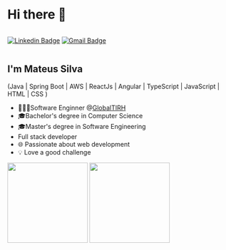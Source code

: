 # Hi there 👋

 <div style="display: flex" align ="left">

  [![Linkedin Badge](https://img.shields.io/badge/-LinkedIn-6633cc?style=flat-square&logo=Linkedin&logoColor=white&link=https://www.linkedin.com/in/mateus-silva-893a4322b/)](https://www.linkedin.com/in/fernanda-kipper-5958a61a9/)  [![Gmail Badge](https://img.shields.io/badge/mateussilva.developer2@gmail.com-6633cc?style=flat-square&logo=Gmail&logoColor=white&link=mailto:mateussilva.developer2@gmail.com)](mailto:mateussilva.developer2@gmail.com)  
 
</div>


## I'm Mateus Silva
(Java | Spring Boot | AWS | ReactJs | Angular | TypeScript | JavaScript | HTML | CSS )

<ul>
  <li>👨🏽‍💻Software Enginner @<a href="https://globaltirh.com.br/">GlobalTIRH</a></li>
  <li>🎓Bachelor's degree in Computer Science</li>
  <li>🎓Master's degree in Software Engineering</li>
  <li>Full stack developer</li>
  <li>🌐 Passionate about web development</li>
  <li>💡 Love a good challenge</li>
</ul>

 <div style="display: inline_block" align="left">
  <img height="180em" src="https://github-readme-stats.vercel.app/api?username=merus23&theme=radical" />
  <img height="180em" src="https://github-readme-stats.vercel.app/api/top-langs/?username=merus23&layout=compact&theme=radical&hide=jupyter%20notebook" />
</div>

